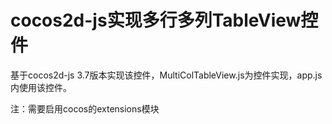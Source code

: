 # cocos2d-js实现多行多列TableView控件
基于cocos2d-js 3.7版本实现该控件，MultiColTableView.js为控件实现，app.js内使用该控件。

注：需要启用cocos的extensions模块
